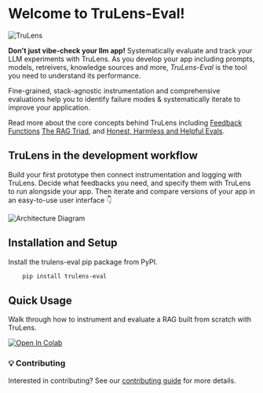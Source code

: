 <!---
start of docs/trulens_eval/intro.md
NOTE: This content is from docs/trulens_eval/intro.md and is merged into
trulens_eval/README.md . If you are editing README.md, your changes will be overwritten.
-->
# Welcome to TruLens-Eval!

![TruLens](https://www.trulens.org/assets/images/Trulens_Logo.png)

**Don't just vibe-check your llm app!** Systematically evaluate and track your
LLM experiments with TruLens. As you develop your app including prompts, models,
retreivers, knowledge sources and more, *TruLens-Eval* is the tool you need to
understand its performance.

Fine-grained, stack-agnostic instrumentation and comprehensive evaluations help
you to identify failure modes & systematically iterate to improve your
application.

Read more about the core concepts behind TruLens including [Feedback
Functions](https://www.trulens.org/trulens_eval/getting_started/core_concepts/)
[The RAG Triad](https://www.trulens.org/trulens_eval/getting_started/core_concepts/rag_triad/),
and [Honest, Harmless and Helpful
Evals](https://www.trulens.org/trulens_eval/getting_started/core_concepts/honest_harmless_helpful_evals/).

## TruLens in the development workflow

Build your first prototype then connect instrumentation and logging with
TruLens. Decide what feedbacks you need, and specify them with TruLens to run
alongside your app. Then iterate and compare versions of your app in an
easy-to-use user interface 👇

![Architecture
Diagram](https://www.trulens.org/assets/images/TruLens_Architecture.png)

## Installation and Setup

Install the trulens-eval pip package from PyPI.

```bash
    pip install trulens-eval
```

## Quick Usage

Walk through how to instrument and evaluate a RAG built from scratch with
TruLens.

[![Open In
Colab](https://colab.research.google.com/assets/colab-badge.svg)](https://colab.research.google.com/github/truera/trulens/blob/main/trulens_eval/examples/quickstart/quickstart.ipynb)

### 💡 Contributing

Interested in contributing? See our [contributing
guide](https://www.trulens.org/trulens_eval/contributing/) for more details.
<!---
end of docs/trulens_eval/intro.md
-->